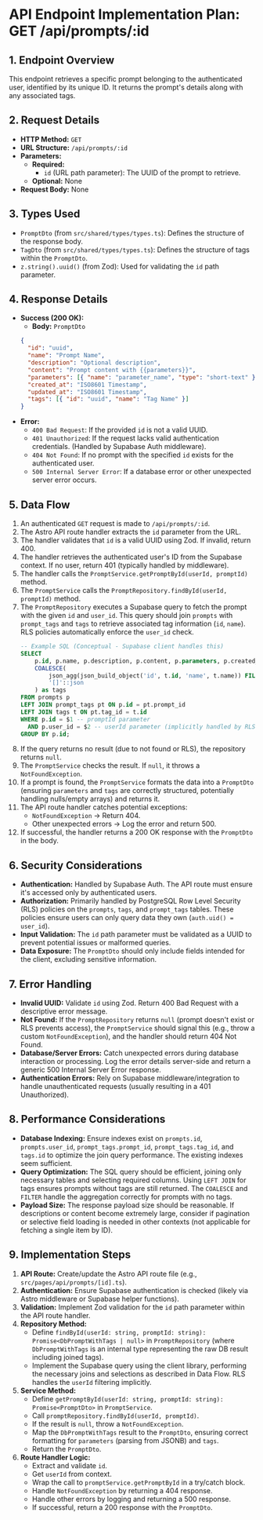 # API Endpoint Implementation Plan: GET /api/prompts/:id

## 1. Endpoint Overview

This endpoint retrieves a specific prompt belonging to the authenticated user, identified by its unique ID. It returns the prompt's details along with any associated tags.

## 2. Request Details

- **HTTP Method:** `GET`
- **URL Structure:** `/api/prompts/:id`
- **Parameters:**
  - **Required:**
    - `id` (URL path parameter): The UUID of the prompt to retrieve.
  - **Optional:** None
- **Request Body:** None

## 3. Types Used

- `PromptDto` (from `src/shared/types/types.ts`): Defines the structure of the response body.
- `TagDto` (from `src/shared/types/types.ts`): Defines the structure of tags within the `PromptDto`.
- `z.string().uuid()` (from Zod): Used for validating the `id` path parameter.

## 4. Response Details

- **Success (200 OK):**
  - **Body:** `PromptDto`
  ```json
  {
    "id": "uuid",
    "name": "Prompt Name",
    "description": "Optional description",
    "content": "Prompt content with {{parameters}}",
    "parameters": [{ "name": "parameter_name", "type": "short-text" }],
    "created_at": "ISO8601 Timestamp",
    "updated_at": "ISO8601 Timestamp",
    "tags": [{ "id": "uuid", "name": "Tag Name" }]
  }
  ```
- **Error:**
  - `400 Bad Request`: If the provided `id` is not a valid UUID.
  - `401 Unauthorized`: If the request lacks valid authentication credentials. (Handled by Supabase Auth middleware).
  - `404 Not Found`: If no prompt with the specified `id` exists for the authenticated user.
  - `500 Internal Server Error`: If a database error or other unexpected server error occurs.

## 5. Data Flow

1.  An authenticated `GET` request is made to `/api/prompts/:id`.
2.  The Astro API route handler extracts the `id` parameter from the URL.
3.  The handler validates that `id` is a valid UUID using Zod. If invalid, return 400.
4.  The handler retrieves the authenticated user's ID from the Supabase context. If no user, return 401 (typically handled by middleware).
5.  The handler calls the `PromptService.getPromptById(userId, promptId)` method.
6.  The `PromptService` calls the `PromptRepository.findById(userId, promptId)` method.
7.  The `PromptRepository` executes a Supabase query to fetch the prompt with the given `id` and `user_id`. This query should join `prompts` with `prompt_tags` and `tags` to retrieve associated tag information (`id`, `name`). RLS policies automatically enforce the `user_id` check.
    ```sql
    -- Example SQL (Conceptual - Supabase client handles this)
    SELECT
        p.id, p.name, p.description, p.content, p.parameters, p.created_at, p.updated_at,
        COALESCE(
            json_agg(json_build_object('id', t.id, 'name', t.name)) FILTER (WHERE t.id IS NOT NULL),
            '[]'::json
        ) as tags
    FROM prompts p
    LEFT JOIN prompt_tags pt ON p.id = pt.prompt_id
    LEFT JOIN tags t ON pt.tag_id = t.id
    WHERE p.id = $1 -- promptId parameter
      AND p.user_id = $2 -- userId parameter (implicitly handled by RLS)
    GROUP BY p.id;
    ```
8.  If the query returns no result (due to not found or RLS), the repository returns `null`.
9.  The `PromptService` checks the result. If `null`, it throws a `NotFoundException`.
10. If a prompt is found, the `PromptService` formats the data into a `PromptDto` (ensuring `parameters` and `tags` are correctly structured, potentially handling nulls/empty arrays) and returns it.
11. The API route handler catches potential exceptions:
    - `NotFoundException` -> Return 404.
    - Other unexpected errors -> Log the error and return 500.
12. If successful, the handler returns a 200 OK response with the `PromptDto` in the body.

## 6. Security Considerations

- **Authentication:** Handled by Supabase Auth. The API route must ensure it's accessed only by authenticated users.
- **Authorization:** Primarily handled by PostgreSQL Row Level Security (RLS) policies on the `prompts`, `tags`, and `prompt_tags` tables. These policies ensure users can only query data they own (`auth.uid() = user_id`).
- **Input Validation:** The `id` path parameter must be validated as a UUID to prevent potential issues or malformed queries.
- **Data Exposure:** The `PromptDto` should only include fields intended for the client, excluding sensitive information.

## 7. Error Handling

- **Invalid UUID:** Validate `id` using Zod. Return 400 Bad Request with a descriptive error message.
- **Not Found:** If the `PromptRepository` returns `null` (prompt doesn't exist or RLS prevents access), the `PromptService` should signal this (e.g., throw a custom `NotFoundException`), and the handler should return 404 Not Found.
- **Database/Server Errors:** Catch unexpected errors during database interaction or processing. Log the error details server-side and return a generic 500 Internal Server Error response.
- **Authentication Errors:** Rely on Supabase middleware/integration to handle unauthenticated requests (usually resulting in a 401 Unauthorized).

## 8. Performance Considerations

- **Database Indexing:** Ensure indexes exist on `prompts.id`, `prompts.user_id`, `prompt_tags.prompt_id`, `prompt_tags.tag_id`, and `tags.id` to optimize the join query performance. The existing indexes seem sufficient.
- **Query Optimization:** The SQL query should be efficient, joining only necessary tables and selecting required columns. Using `LEFT JOIN` for tags ensures prompts without tags are still returned. The `COALESCE` and `FILTER` handle the aggregation correctly for prompts with no tags.
- **Payload Size:** The response payload size should be reasonable. If descriptions or content become extremely large, consider if pagination or selective field loading is needed in other contexts (not applicable for fetching a single item by ID).

## 9. Implementation Steps

1.  **API Route:** Create/update the Astro API route file (e.g., `src/pages/api/prompts/[id].ts`).
2.  **Authentication:** Ensure Supabase authentication is checked (likely via Astro middleware or Supabase helper functions).
3.  **Validation:** Implement Zod validation for the `id` path parameter within the API route handler.
4.  **Repository Method:**
    - Define `findById(userId: string, promptId: string): Promise<DbPromptWithTags | null>` in `PromptRepository` (where `DbPromptWithTags` is an internal type representing the raw DB result including joined tags).
    - Implement the Supabase query using the client library, performing the necessary joins and selections as described in Data Flow. RLS handles the `userId` filtering implicitly.
5.  **Service Method:**
    - Define `getPromptById(userId: string, promptId: string): Promise<PromptDto>` in `PromptService`.
    - Call `promptRepository.findById(userId, promptId)`.
    - If the result is `null`, throw a `NotFoundException`.
    - Map the `DbPromptWithTags` result to the `PromptDto`, ensuring correct formatting for `parameters` (parsing from JSONB) and `tags`.
    - Return the `PromptDto`.
6.  **Route Handler Logic:**
    - Extract and validate `id`.
    - Get `userId` from context.
    - Wrap the call to `promptService.getPromptById` in a try/catch block.
    - Handle `NotFoundException` by returning a 404 response.
    - Handle other errors by logging and returning a 500 response.
    - If successful, return a 200 response with the `PromptDto`.
